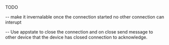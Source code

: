 TODO

-- make it invernalable once the connection started no other connection can interupt

-- Use appstate to close the connection and on close send message to other device that the device has closed connection to acknowledge.
